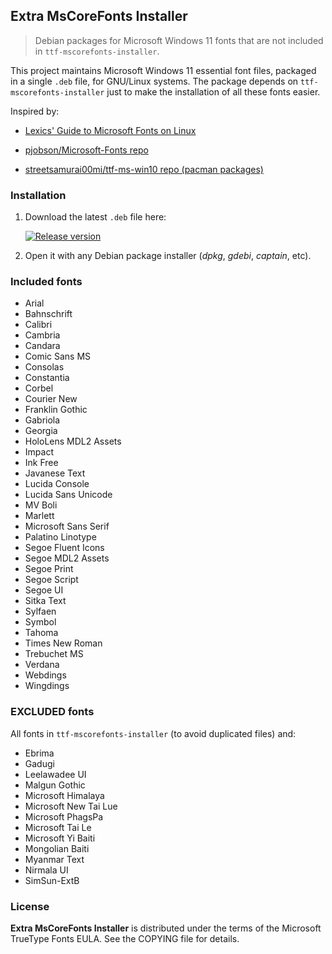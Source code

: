## Extra MsCoreFonts Installer

> Debian packages for Microsoft Windows 11 fonts that are not included in `ttf-mscorefonts-installer`.

This project maintains Microsoft Windows 11 essential font files, packaged in a single `.deb` file, for GNU/Linux systems. The package depends on `ttf-mscorefonts-installer` just to make the installation of all these fonts easier.

Inspired by:

* [Lexics' Guide to Microsoft Fonts on Linux](https://lexics.github.io/installing-ms-fonts)

* [pjobson/Microsoft-Fonts repo](https://github.com/pjobson/Microsoft-Fonts)

* [streetsamurai00mi/ttf-ms-win10 repo (pacman packages)](https://github.com/streetsamurai00mi/ttf-ms-win10)

### Installation

1. Download the latest `.deb` file here:

    [![Release version](https://img.shields.io/github/v/release/gustavomdsantos/mscorefonts-extra?color=brightgreen&label=Download&style=for-the-badge)](https://github.com/gustavomdsantos/mscorefonts-extra/releases/latest)

2. Open it with any Debian package installer (*dpkg*, *gdebi*, *captain*, etc).

### Included fonts

* Arial
* Bahnschrift
* Calibri
* Cambria
* Candara
* Comic Sans MS
* Consolas
* Constantia
* Corbel
* Courier New
* Franklin Gothic
* Gabriola
* Georgia
* HoloLens MDL2 Assets
* Impact
* Ink Free
* Javanese Text
* Lucida Console
* Lucida Sans Unicode
* MV Boli
* Marlett
* Microsoft Sans Serif
* Palatino Linotype
* Segoe Fluent Icons
* Segoe MDL2 Assets
* Segoe Print
* Segoe Script
* Segoe UI
* Sitka Text
* Sylfaen
* Symbol
* Tahoma
* Times New Roman
* Trebuchet MS
* Verdana
* Webdings
* Wingdings

### EXCLUDED fonts

All fonts in `ttf-mscorefonts-installer` (to avoid duplicated files) and:

* Ebrima
* Gadugi
* Leelawadee UI
* Malgun Gothic
* Microsoft Himalaya
* Microsoft New Tai Lue
* Microsoft PhagsPa
* Microsoft Tai Le
* Microsoft Yi Baiti
* Mongolian Baiti
* Myanmar Text
* Nirmala UI
* SimSun-ExtB

### License

**Extra MsCoreFonts Installer** is distributed under the terms of the Microsoft TrueType Fonts EULA. See the COPYING file for details.

